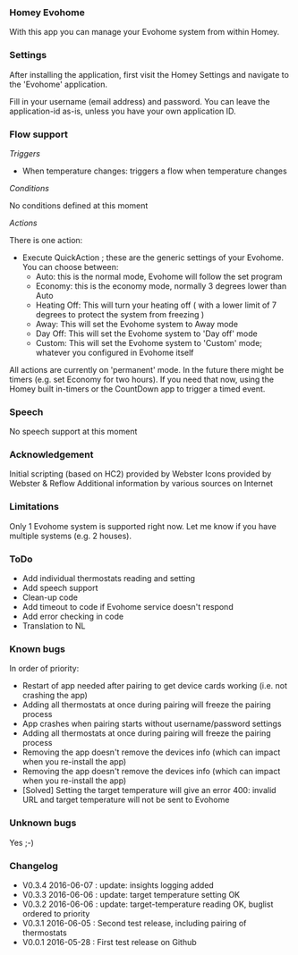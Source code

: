 ### Homey Evohome

With this app you can manage your Evohome system from within Homey.


### Settings
After installing the application, first visit the Homey Settings and navigate to the 'Evohome' application.

Fill in your username (email address) and password.  You can leave the application-id as-is, unless you have your own application ID.

### Flow support

*Triggers*

- When temperature changes: triggers a flow when temperature changes 

*Conditions*

No conditions defined at this moment

*Actions*

There is one action:

- Execute QuickAction ; these are the generic settings of your Evohome. You can choose between:
    - Auto: this is the normal mode, Evohome will follow the set program
    - Economy: this is the economy mode, normally 3 degrees lower than Auto
    - Heating Off: This will turn your heating off ( with a lower limit of 7 degrees to protect the system from freezing )
    - Away: This will set the Evohome system to Away mode
    - Day Off: This will set the Evohome system to 'Day off' mode
    - Custom: This will set the Evohome system to 'Custom' mode; whatever you configured in Evohome itself

All actions are currently on 'permanent' mode. In the future there might be timers (e.g. set Economy for two hours). If you need that now, using the Homey built in-timers or the CountDown app to trigger a timed event.

### Speech

No speech support at this moment

### Acknowledgement

Initial scripting (based on HC2) provided by Webster
Icons provided by Webster & Reflow
Additional information by various sources on Internet

### Limitations

Only 1 Evohome system is supported right now. Let me know if you have multiple systems (e.g. 2 houses).

### ToDo

- Add individual thermostats reading and setting
- Add speech support
- Clean-up code
- Add timeout to code if Evohome service doesn't respond
- Add error checking in code
- Translation to NL

### Known bugs

In order of priority:

- Restart of app needed after pairing to get device cards working (i.e. not crashing the app)
- Adding all thermostats at once during pairing will freeze the pairing process
- App crashes when pairing starts without username/password settings
- Adding all thermostats at once during pairing will freeze the pairing process
- Removing the app doesn't remove the devices info (which can impact when you re-install the app)
- Removing the app doesn't remove the devices info (which can impact when you re-install the app)
- [Solved] Setting the target temperature will give an error 400: invalid URL and target temperature will not be sent to Evohome

### Unknown bugs

Yes ;-)

### Changelog

- V0.3.4 2016-06-07 : update: insights logging added
- V0.3.3 2016-06-06 : update: target temperature setting OK
- V0.3.2 2016-06-06 : update: target-temperature reading OK, buglist ordered to priority
- V0.3.1 2016-06-05 : Second test release, including pairing of thermostats
- V0.0.1 2016-05-28 : First test release on Github
